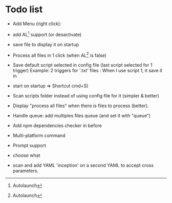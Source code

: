 # Todo list

- Add Menu (right click):
 - add AL[^1] support (or desactivate)
 - save file to display it on startup


- Process all files in 1 click (when AL[^1] is false)
- Save default script selected in config file (last script selected for 1 trigger)
Example: 2 triggers for '.txt' files :
When I use script 1, it save it in
- start on startup => Shortcut cmd+S)
- Scan scripts folder instead of using config file for it (simpler & better)
- Display "process all files" when there is files to process (better).
- Handle queue: add multiples files queue (and set it with "queue")
- Add npm dependencies checker in before
- Multi-platform command
- Prompt support
- choose what
- scan and add YAML 'inception' on a second YAML to accept cross parameters.

[^1]: Autolaunch
